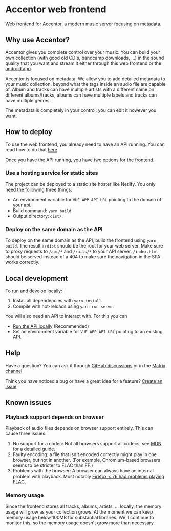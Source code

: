 # Accentor web frontend

Web frontend for Accentor, a modern music server focusing on metadata.

## Why use Accentor?

Accentor gives you complete control over your music. You can build
your own collection (with good old CD's, bandcamp downloads, ...) in
the sound quality that you want and stream it either through this web
frontend or the [android app](https://github.com/accentor/android).

Accentor is focused on metadata. We allow you to add detailed metadata
to your music collection, beyond what the tags inside an audio file
are capable of. Album and tracks can have multiple artists with a
different name on different albums/tracks, albums can have multiple
labels and tracks can have multiple genres.

The metadata is completely in your control: you can edit it however you want.

## How to deploy

To use the web frontend, you already need to have an API running. You
can read how to do that [here](https://github.com/accentor/api).

Once you have the API running, you have two options for the frontend.

### Use a hosting service for static sites

The project can be deployed to a static site hoster like Netlify.
You only need the following three things:
* An environment variable for `VUE_APP_API_URL` pointing to the domain of your api.
* Build command: `yarn build`.
* Output directory: `dist/`.

### Deploy on the same domain as the API

To deploy on the same domain as the API, build the frontend using
`yarn build`. The result in `dist` should be the root for your web
server. Make sure to proxy requests to `/api/*` and `/rails/*` to your
API server. `/index.html` should be served instead of a 404 to make
sure the navigation in the SPA works correctly.

## Local development

To run and develop locally:
1. Install all dependencies with `yarn install`.
2. Compile with hot-reloads using `yarn run serve`.

You will also need an API to interact with. For this you can
* [Run the API locally](https://github.com/accentor/api) (Recommended)
* Set an environment variable for `VUE_APP_API_URL` pointing to an
  existing API.

## Help

Have a question? You can ask it through [GitHub
discussions](https://github.com/accentor/web/discussions) or in the
[Matrix channel](https://matrix.to/#/!PCYHOaWItkVRNacTSv:vanpetegem.me?via=vanpetegem.me&via=matrix.org).

Think you have noticed a bug or have a great idea for a feature?
[Create an issue](https://github.com/accentor/web/issues/new/choose).

## Known issues

### Playback support depends on browser
Playback of audio files depends on browser support entirely. This can
cause three issues:
1. No support for a codec: Not all browsers support all codecs, see
   [MDN](https://developer.mozilla.org/en-US/docs/Web/Media/Formats/Audio_codecs)
   for a detailed guide.
2. Faulty encoding: a file that isn't encoded correctly might play in
   one browser, but not in another. (For example, Chromium-based
   browsers seems to be stricter to FLAC than FF.)
3. Problems with the browser: A browser can always have an internal
   problem with playback. Most notably [Firefox < 76 had problems
   playing
   FLAC.](https://bugzilla.mozilla.org/show_bug.cgi?id=1528265)

### Memory usage

Since the frontend stores all tracks, albums, artists, ... locally,
the memory usage will grow as your collection grows. At the moment we
can keep memory usage below 100MB for substantial libraries. We'll
continue to monitor this, so the memory usage doesn't grow more than
necessary.
